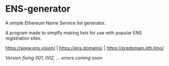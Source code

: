 # ENS-generator
A simple Ethereum Name Service list generator. 

A program made to simplfy making lists for use with popular ENS registration sites.

https://www.ens.vision/ | https://ens.domains/ | https://predomain.eth.limo/


*Version fixing 001, 002, ... errors coming soon*
